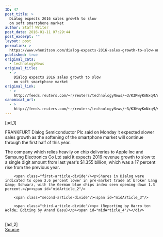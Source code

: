 ```yaml
---
ID: 47
post_title: >
  Dialog expects 2016 sales growth to slow
  on soft smartphone market
author: Staff Writer
post_date: 2016-01-11 07:29:44
post_excerpt: ""
layout: post
permalink: >
  https://www.whenitson.com/dialog-expects-2016-sales-growth-to-slow-on-soft-smartphone-market/
published: true
original_cats:
  - technologyNews
original_title:
  - >
    Dialog expects 2016 sales growth to slow
    on soft smartphone market
original_link:
  - >
    http://feeds.reuters.com/~r/reuters/technologyNews/~3/K3KwyKmNxqM/story01.htm
canonical_url:
  - >
    http://feeds.reuters.com/~r/reuters/technologyNews/~3/K3KwyKmNxqM/story01.htm
---
```

 [ad_1]
<br><div id="articleText">
<span id="midArticle_start"/>

<span class="focusParagraph" readability="3"><p><span class="articleLocation">FRANKFURT</span> Dialog Semiconductor Plc said on Monday it expected slower sales growth as the softening of the smartphone market will continue through the first half of this year.</p></span><span id="midArticle_0"/><p>The company which relies heavily on chip deliveries to Apple Inc and Samsung Electronics Co Ltd said it expects 2016 revenue growth to slow to a single digit amount from last year's $1.355 billion, which was a 17 percent rise from the previous year.</p><span id="midArticle_1"/>
        
        <span class="first-article-divide"/><p>Shares in Dialog were indicated to open 2.6 percent lower in pre-market trade at broker Lang &amp; Schwarz, with the German blue chips index seen opening down 1.3 percent.</p><span id="midArticle_2"/>
        
        <span class="second-article-divide"/><span id="midArticle_3"/>
        
        <span class="third-article-divide"/><p> (Reporting by Harro ten Wolde; Editing by Anand Basu)</p><span id="midArticle_4"/></div>
<br>[ad_2]
<br><a href="http://feeds.reuters.com/~r/reuters/technologyNews/~3/K3KwyKmNxqM/story01.htm">Source </a>